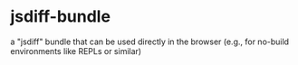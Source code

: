 # jsdiff-bundle
a "jsdiff" bundle that can be used directly in the browser (e.g., for no-build environments like REPLs or similar)
